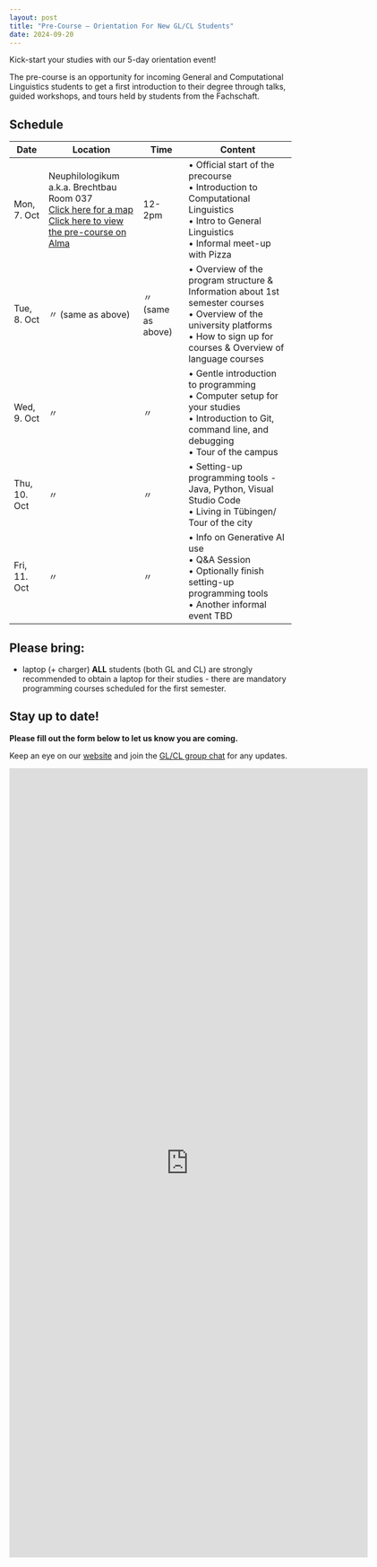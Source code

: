 ```yaml
---
layout: post
title: "Pre-Course — Orientation For New GL/CL Students"
date: 2024-09-20
---
```


Kick-start your studies with our 5-day orientation event!

The pre-course is an opportunity for incoming General and Computational Linguistics students to get a first introduction to their degree through talks, guided workshops, and tours held by students from the Fachschaft.

## Schedule

| Date         | Location                                                                                                                                                                                                                                                                                                                                              | Time               | Content                                                                                                                                                                                |
|--------------|-------------------------------------------------------------------------------------------------------------------------------------------------------------------------------------------------------------------------------------------------------------------------------------------------------------------------------------------------------|--------------------|----------------------------------------------------------------------------------------------------------------------------------------------------------------------------------------|
| Mon, 7. Oct  | Neuphilologikum a.k.a. Brechtbau<br>Room 037<br>[Click here for a map](https://uni-tuebingen.de/universitaet/standort-und-anfahrt/lageplaene/karte-b-wilhelmstrasse-talkliniken/neuphilologikum/)<br>[Click here to view the pre-course on Alma](https://alma.uni-tuebingen.de/alma/pages/startFlow.xhtml?_flowId=detailView-flow&_flowExecutionKey=e2s1) | 12-2pm             | • Official start of the precourse <br> • Introduction to Computational Linguistics <br> • Intro to General Linguistics <br>• Informal meet-up with Pizza                               |
| Tue, 8. Oct  | 〃 (same as above)                                                                                                                                                                                                                                                                                                                                    | 〃 (same as above) | • Overview of the program structure & Information about 1st semester courses <br>• Overview of the university platforms<br>• How to sign up for courses & Overview of language courses |
| Wed, 9. Oct  | 〃                                                                                                                                                                                                                                                                                                                                                    | 〃                 | • Gentle introduction to programming<br>• Computer setup for your studies<br>• Introduction to Git, command line, and debugging <br>• Tour of the campus                               |
| Thu, 10. Oct | 〃                                                                                                                                                                                                                                                                                                                                                    | 〃                 | • Setting-up programming tools - Java, Python, Visual Studio Code <br>• Living in Tübingen/ Tour of the city                                                                           |
| Fri, 11. Oct | 〃                                                                                                                                                                                                                                                                                                                                                    | 〃                 | • Info on Generative AI use <br>• Q&A Session<br>• Optionally finish setting-up programming tools <br>• Another informal event TBD                                                     |

## Please bring:

+ laptop (+ charger)
**ALL** students (both GL and CL) are strongly recommended to obtain a laptop for their studies - there are mandatory programming courses scheduled for the first semester.

## Stay up to date!

**Please fill out the form below to let us know you are coming.**

Keep an eye on our [website](https://fs-linguistics.github.io/) and join the [GL/CL group chat](https://chat.whatsapp.com/BYuZ63pdNmG5tEo6td9ilP) for any updates.

<iframe src="https://docs.google.com/forms/d/e/1FAIpQLScuxKhZh3y9pNZkii-BP6WK_tGG27O04961I8Fi0UWD0IWgtA/viewform?embedded=true" width="640" height="1407" frameborder="0" marginheight="0" marginwidth="0">Loading…</iframe>

